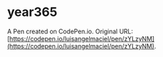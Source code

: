 # year365

A Pen created on CodePen.io. Original URL: [https://codepen.io/luisangelmaciel/pen/zYLzyNM](https://codepen.io/luisangelmaciel/pen/zYLzyNM).

